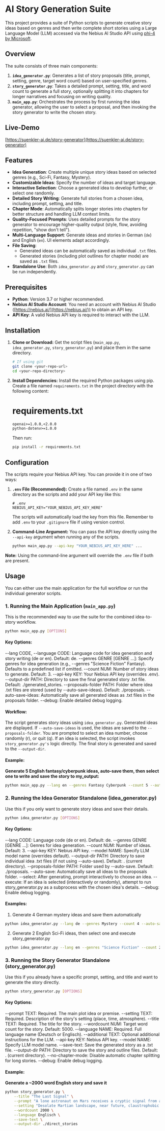 # AI Story Generation Suite

This project provides a suite of Python scripts to generate creative story ideas based on genres and then write complete short stories using a Large Language Model (LLM) accessed via the Nebius AI Studio API using [phi-4 by Microsoft](https://huggingface.co/microsoft/phi-4).

## Overview
The suite consists of three main components:

1.  **`idea_generator.py`**: Generates a list of story proposals (title, prompt, setting, genre, target word count) based on user-specified genres.
2.  **`story_generator.py`**: Takes a detailed prompt, setting, title, and word count to generate a full story, optionally splitting it into chapters for longer narratives and focusing on writing quality.
3.  **`main_app.py`**: Orchestrates the process by first running the idea generator, allowing the user to select a proposal, and then invoking the story generator to write the chosen story.

## Live-Demo

[https://suenkler-ai.de/story-generator](https://suenkler-ai.de/story-generator)

## Features

*   **Idea Generation**: Create multiple unique story ideas based on selected genres (e.g., Sci-Fi, Fantasy, Mystery).
*   **Customizable Ideas**: Specify the number of ideas and target language.
*   **Interactive Selection**: Choose a generated idea to develop further, or select one randomly.
*   **Detailed Story Writing**: Generate full stories from a chosen idea, including prompt, setting, and title.
*   **Chapter Mode**: Automatically splits longer stories into chapters for better structure and handling LLM context limits.
*   **Quality-Focused Prompts**: Uses detailed prompts for the story generator to encourage higher-quality output (style, flow, avoiding repetition, "show don't tell").
*   **Multi-Language Support**: Generate ideas and stories in German (`de`) and English (`en`). UI elements adapt accordingly.
*   **File Saving**:
    *   Generated ideas can be automatically saved as individual `.txt` files.
    *   Generated stories (including plot outlines for chapter mode) are saved as `.txt` files.
*   **Standalone Use**: Both `idea_generator.py` and `story_generator.py` can be run independently.

## Prerequisites

*   **Python**: Version 3.7 or higher recommended.
*   **Nebius AI Studio Account**: You need an account with Nebius AI Studio ([https://nebius.ai/](https://nebius.ai/)) to obtain an API key.
*   **API Key**: A valid Nebius API key is required to interact with the LLM.

## Installation

1.  **Clone or Download:** Get the script files (`main_app.py`, `idea_generator.py`, `story_generator.py`) and place them in the same directory.
    ```bash
    # If using git
    git clone <your-repo-url>
    cd <your-repo-directory>
    ```
2.  **Install Dependencies:** Install the required Python packages using pip. Create a file named `requirements.txt` in the project directory with the following content:
    # requirements.txt
    ```txt
    openai>=1.0.0,<2.0.0
    python-dotenv>=1.0.0
    ```

    Then run:
    ```bash
    pip install -r requirements.txt
    ```

## Configuration

The scripts require your Nebius API key. You can provide it in one of two ways:

1.  **`.env` File (Recommended):** Create a file named `.env` in the same directory as the scripts and add your API key like this:
    ```dotenv
    # .env
    NEBIUS_API_KEY="YOUR_NEBIUS_API_KEY_HERE"
    ```
    The scripts will automatically load the key from this file. Remember to add `.env` to your `.gitignore` file if using version control.

2.  **Command-Line Argument:** You can pass the API key directly using the `--api-key` argument when running any of the scripts.
    ```bash
    python main_app.py --api-key "YOUR_NEBIUS_API_KEY_HERE" ...
    ```

**Note:** Using the command-line argument will override the `.env` file if both are present.

## Usage

You can either use the main application for the full workflow or run the individual generator scripts.

### 1. Running the Main Application (`main_app.py`)

This is the recommended way to use the suite for the combined idea-to-story workflow.

```bash
python main_app.py [OPTIONS]
```
#### Key Options:
--lang CODE, --language CODE: Language code for idea generation and story writing (de or en). Default: de.
--genres GENRE [GENRE ...]: Specify genres for idea generation (e.g., --genres "Science Fiction" Fantasy). Defaults to a predefined list if omitted.
--count NUM: Number of story ideas to generate. Default: 3.
--api-key KEY: Your Nebius API key (overrides .env).
--output-dir PATH: Directory to save the final generated story .txt file. Default: ./generated_stories.
--proposals-folder PATH: Folder where idea .txt files are stored (used by --auto-save-ideas). Default: ./proposals.
--auto-save-ideas: Automatically save all generated ideas as .txt files in the proposals folder.
--debug: Enable detailed debug logging.

#### Workflow:
The script generates story ideas using `idea_generator.py`.
Generated ideas are displayed.
If `--auto-save-ideas` is used, the ideas are saved to the `--proposals-folder`.
You are prompted to select an idea number, choose randomly (r), or quit (q).
If an idea is selected, the script invokes `story_generator.py's` logic directly.
The final story is generated and saved to the `--output-dir`.

#### Example:

**Generate 5 English fantasy/cyberpunk ideas, auto-save them, then select one to write and save the story to my_output:** 

```bash
python main_app.py --lang en --genres Fantasy Cyberpunk --count 5 --auto-save-ideas --output-dir ./my_output
```

### 2. Running the Idea Generator Standalone (idea_generator.py)
Use this if you only want to generate story ideas and save their details.

```bash
python idea_generator.py [OPTIONS]
```
#### Key Options:
--lang CODE: Language code (de or en). Default: de.
--genres GENRE [GENRE ...]: Genres for idea generation.
--count NUM: Number of ideas. Default: 3.
--api-key KEY: Nebius API key.
--model NAME: Specify LLM model name (overrides default).
--output-dir PATH: Directory to save individual idea .txt files (if not using --auto-save). Default: . (current directory).
--proposals-folder PATH: Folder used by --auto-save. Default: ./proposals.
--auto-save: Automatically save all ideas to the proposals folder.
--select: After generating, prompt interactively to choose an idea.
--execute: If an idea is selected (interactively or randomly), attempt to run story_generator.py as a subprocess with the chosen idea's details.
--debug: Enable debug logging.

#### Examples:
1. Generate 4 German mystery ideas and save them automatically
```bash
python idea_generator.py --lang de --genres Mystery --count 4 --auto-save
```

2. Generate 2 English Sci-Fi ideas, then select one and execute story_generator.py
```bash
python idea_generator.py --lang en --genres "Science Fiction" --count 2 --select --execute
```

### 3. Running the Story Generator Standalone (story_generator.py)
Use this if you already have a specific prompt, setting, and title and want to generate the story directly.
```bash
python story_generator.py [OPTIONS]
```
#### Key Options:
--prompt TEXT: Required. The main plot idea or premise.
--setting TEXT: Required. Description of the story's setting (place, time, atmosphere).
--title TEXT: Required. The title for the story.
--wordcount NUM: Target word count for the story. Default: 5000.
--language NAME: Required. Full language name (Deutsch or Englisch).
--additional TEXT: Optional additional instructions for the LLM.
--api-key KEY: Nebius API key.
--model NAME: Specify LLM model name.
--save-text: Save the generated story as a .txt file.
--output-dir PATH: Directory to save the story and outline files. Default: . (current directory).
--no-chapter-mode: Disable automatic chapter splitting for long stories.
--debug: Enable debug logging.

#### Example:
**Generate a ~2000 word English story and save it** 
```bash
python story_generator.py \
    --title "The Last Signal" \
    --prompt "A lone astronaut on Mars receives a cryptic signal from an unknown source, just as their life support begins to fail." \
    --setting "Desolate Martian landscape, near future, claustrophobic hab module, growing sense of dread." \
    --wordcount 2000 \
    --language Englisch \
    --save-text \
    --output-dir ./direct_stories
```
